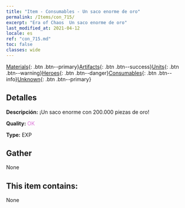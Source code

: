```yaml
---
title: "Item - Consumables - Un saco enorme de oro"
permalink: /Items/con_715/
excerpt: "Era of Chaos  Un saco enorme de oro"
last_modified_at: 2021-04-12
locale: es
ref: "con_715.md"
toc: false
classes: wide
---
```

 [Materials](/es/Items/){: .btn .btn--primary}[Artifacts](/es/Items/Artifacts/){: .btn .btn--success}[Units](/es/Items/Units/){: .btn .btn--warning}[Heroes](/es/Items/Heroes/){: .btn .btn--danger}[Consumables](/es/Items/Consumables/){: .btn .btn--info}[Unknown](/es/Items/Unknown/){: .btn .btn--primary}

## Detalles
 **Descripción:** ¡Un saco enorme con 200.000 piezas de oro!

 **Quality:** <span style="color: #DA70D6">OK</span>

 **Type:** EXP

## Gather

  None

## This item contains:

  None

